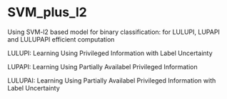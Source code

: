 # SVM_plus_l2
Using SVM-l2 based model for binary classification: for LULUPI, LUPAPI and LULUPAPI efficient computation

LULUPI: Learning Using Privileged Information with Label Uncertainty

LUPAPI: Learning Using Partially Availabel Privileged Information

LULUPAI: Learning Using Partially Availabel Privileged Information with Label Uncertainty
